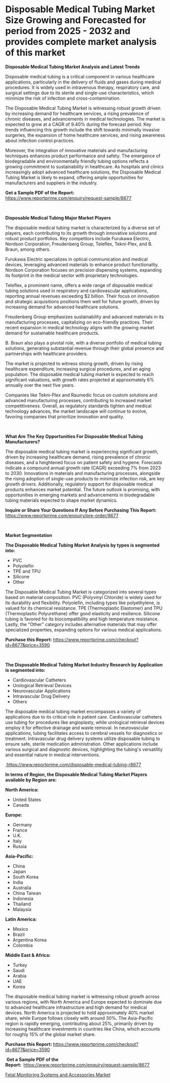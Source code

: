 <p><h1>Disposable Medical Tubing Market Size Growing and Forecasted for period from 2025 - 2032 and provides complete market analysis of this market</h1></p><p><strong>Disposable Medical Tubing Market Analysis and Latest Trends</strong></p>
<p><p>Disposable medical tubing is a critical component in various healthcare applications, particularly in the delivery of fluids and gases during medical procedures. It is widely used in intravenous therapy, respiratory care, and surgical settings due to its sterile and single-use characteristics, which minimize the risk of infection and cross-contamination.</p><p>The Disposable Medical Tubing Market is witnessing robust growth driven by increasing demand for healthcare services, a rising prevalence of chronic diseases, and advancements in medical technologies. The market is expected to grow at a CAGR of 9.40% during the forecast period. Key trends influencing this growth include the shift towards minimally invasive surgeries, the expansion of home healthcare services, and rising awareness about infection control practices. </p><p>Moreover, the integration of innovative materials and manufacturing techniques enhances product performance and safety. The emergence of biodegradable and environmentally friendly tubing options reflects a growing commitment to sustainability in healthcare. As hospitals and clinics increasingly adopt advanced healthcare solutions, the Disposable Medical Tubing Market is likely to expand, offering ample opportunities for manufacturers and suppliers in the industry.</p></p>
<p><strong>Get a Sample PDF of the Report:&nbsp;</strong> <a href="https://www.reportprime.com/enquiry/request-sample/8677?utm_campaign=3198&utm_medium=2&utm_source=Github&utm_content=ia&utm_term=20032025&utm_id=disposable-medical-tubing">https://www.reportprime.com/enquiry/request-sample/8677</a></p>
<p>&nbsp;</p>
<p><strong>Disposable Medical Tubing Major Market Players</strong></p>
<p><p>The disposable medical tubing market is characterized by a diverse set of players, each contributing to its growth through innovative solutions and robust product portfolios. Key competitors include Furukawa Electric, Nordson Corporation, Freudenberg Group, Teleflex, Tekni-Plex, and B. Braun, among others.</p><p>Furukawa Electric specializes in optical communication and medical devices, leveraging advanced materials to enhance product functionality. Nordson Corporation focuses on precision dispensing systems, expanding its footprint in the medical sector with proprietary technologies.</p><p>Teleflex, a prominent name, offers a wide range of disposable medical tubing solutions used in respiratory and cardiovascular applications, reporting annual revenues exceeding $2 billion. Their focus on innovation and strategic acquisitions positions them well for future growth, driven by increasing demand for advanced healthcare solutions.</p><p>Freudenberg Group emphasizes sustainability and advanced materials in its manufacturing processes, capitalizing on eco-friendly practices. Their recent expansion in medical technology aligns with the growing market demand for sustainable healthcare products.</p><p>B. Braun also plays a pivotal role, with a diverse portfolio of medical tubing solutions, generating substantial revenue through their global presence and partnerships with healthcare providers.</p><p>The market is projected to witness strong growth, driven by rising healthcare expenditure, increasing surgical procedures, and an aging population. The disposable medical tubing market is expected to reach significant valuations, with growth rates projected at approximately 6% annually over the next five years.</p><p>Companies like Tekni-Plex and Raumedic focus on custom solutions and advanced manufacturing processes, contributing to increased market competitiveness. Overall, as regulatory standards tighten and medical technology advances, the market landscape will continue to evolve, favoring companies that prioritize innovation and quality.</p></p>
<p>&nbsp;</p>
<p><strong>What Are The Key Opportunities For Disposable Medical Tubing Manufacturers?</strong></p>
<p><p>The disposable medical tubing market is experiencing significant growth, driven by increasing healthcare demand, rising prevalence of chronic diseases, and a heightened focus on patient safety and hygiene. Forecasts indicate a compound annual growth rate (CAGR) exceeding 7% from 2023 to 2030. Innovations in materials and manufacturing processes, alongside the rising adoption of single-use products to minimize infection risk, are key growth drivers. Additionally, regulatory support for disposable medical products enhances market potential. The future outlook is promising, with opportunities in emerging markets and advancements in biodegradable tubing materials expected to shape market dynamics.</p></p>
<p><strong>Inquire or Share Your Questions If Any Before Purchasing This Report:</strong> <a href="https://www.reportprime.com/enquiry/pre-order/8677?utm_campaign=3198&utm_medium=2&utm_source=Github&utm_content=ia&utm_term=20032025&utm_id=disposable-medical-tubing">https://www.reportprime.com/enquiry/pre-order/8677</a></p>
<p>&nbsp;</p>
<p><strong>Market Segmentation</strong></p>
<p><strong>The Disposable Medical Tubing Market Analysis by types is segmented into:</strong></p>
<p><ul><li>PVC</li><li>Polyolefin</li><li>TPE and TPU</li><li>Silicone</li><li>Other</li></ul></p>
<p><p>The Disposable Medical Tubing Market is categorized into several types based on material composition. PVC (Polyvinyl Chloride) is widely used for its durability and flexibility. Polyolefin, including types like polyethylene, is valued for its chemical resistance. TPE (Thermoplastic Elastomer) and TPU (Thermoplastic Polyurethane) offer good elasticity and resilience. Silicone tubing is favored for its biocompatibility and high temperature resistance. Lastly, the "Other" category includes alternative materials that may offer specialized properties, expanding options for various medical applications.</p></p>
<p><strong>Purchase this Report:&nbsp;</strong><a href="https://www.reportprime.com/checkout?id=8677&price=3590&utm_campaign=3198&utm_medium=2&utm_source=Github&utm_content=ia&utm_term=20032025&utm_id=disposable-medical-tubing">https://www.reportprime.com/checkout?id=8677&price=3590</a></p>
<p>&nbsp;</p>
<p><strong>The Disposable Medical Tubing Market Industry Research by Application is segmented into:</strong></p>
<p><ul><li>Cardiovascular Catheters</li><li>Urological Retrieval Devices</li><li>Neurovascular Applications</li><li>Intravascular Drug Delivery</li><li>Others</li></ul></p>
<p><p>The disposable medical tubing market encompasses a variety of applications due to its critical role in patient care. Cardiovascular catheters use tubing for procedures like angioplasty, while urological retrieval devices employ it for effective drainage and waste removal. In neurovascular applications, tubing facilitates access to cerebral vessels for diagnostics or treatment. Intravascular drug delivery systems utilize disposable tubing to ensure safe, sterile medication administration. Other applications include various surgical and diagnostic devices, highlighting the tubing's versatility and essential nature in medical interventions.</p></p>
<p><a href="https://www.reportprime.com/disposable-medical-tubing-r8677?utm_campaign=3198&utm_medium=2&utm_source=Github&utm_content=ia&utm_term=20032025&utm_id=disposable-medical-tubing">&nbsp;https://www.reportprime.com/disposable-medical-tubing-r8677</a></p>
<p><strong>In terms of Region, the Disposable Medical Tubing Market Players available by Region are:</strong></p>
<p>
    <p> <strong> North America: </strong>
        <ul>
            <li>United States</li>
            <li>Canada</li>
        </ul>
        </p> 
    <p> <strong> Europe: </strong>
        <ul>
            <li>Germany</li>
            <li>France</li>
            <li>U.K.</li>
            <li>Italy</li>
            <li>Russia</li>
        </ul>
        </p> 
    <p> <strong> Asia-Pacific: </strong>
        <ul>
            <li>China</li>
            <li>Japan</li>
            <li>South Korea</li>
            <li>India</li>
            <li>Australia</li>
            <li>China Taiwan</li>
            <li>Indonesia</li>
            <li>Thailand</li>
            <li>Malaysia</li>
        </ul>
        </p> 
    <p> <strong> Latin America: </strong>
        <ul>
            <li>Mexico</li>
            <li>Brazil</li>
            <li>Argentina Korea</li>
            <li>Colombia</li>
        </ul>
        </p> 
    <p> <strong> Middle East & Africa: </strong>
        <ul>
            <li>Turkey</li>
            <li>Saudi</li>
            <li>Arabia</li>
            <li>UAE</li>
            <li>Korea</li>
        </ul>
    </p>
    </p>
<p><p>The disposable medical tubing market is witnessing robust growth across various regions, with North America and Europe expected to dominate due to advanced healthcare infrastructure and high demand for medical devices. North America is projected to hold approximately 40% market share, while Europe follows closely with around 30%. The Asia-Pacific region is rapidly emerging, contributing about 25%, primarily driven by increasing healthcare investments in countries like China, which accounts for roughly 15% of the global market share.</p></p>
<p><strong>Purchase this Report: </strong><a href="https://www.reportprime.com/checkout?id=8677&price=3590&utm_campaign=3198&utm_medium=2&utm_source=Github&utm_content=ia&utm_term=20032025&utm_id=disposable-medical-tubing">https://www.reportprime.com/checkout?id=8677&price=3590</a></p>
<p>&nbsp;<strong>Get a Sample PDF of the Report:&nbsp;&nbsp;</strong><a href="https://www.reportprime.com/enquiry/request-sample/8677?utm_campaign=3198&utm_medium=2&utm_source=Github&utm_content=ia&utm_term=20032025&utm_id=disposable-medical-tubing">https://www.reportprime.com/enquiry/request-sample/8677</a></p>
<p><strong></strong></p>
<p><p><a href="https://github.com/duscarajlha/Market-Research-Report-List-1/blob/main/fetal-monitoring-systems-and-accessories-market.md?utm_campaign=3198&utm_medium=2&utm_source=Github&utm_content=ia&utm_term=20032025&utm_id=disposable-medical-tubing">Fetal Monitoring Systems and Accessories Market</a></p></p>